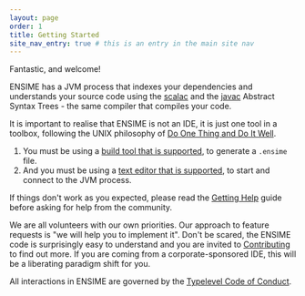 ```yaml
---
layout: page
order: 1
title: Getting Started
site_nav_entry: true # this is an entry in the main site nav
---
```


Fantastic, and welcome!

ENSIME has a JVM process that indexes your dependencies and understands your source code using the [scalac](http://www.scala-lang.org/files/archive/nightly/docs/compiler/index.html#scala.tools.nsc.interactive.package) and the [javac](https://docs.oracle.com/javase/8/docs/jdk/api/javac/tree/) Abstract Syntax Trees - the same compiler that compiles your code.

It is important to realise that ENSIME is not an IDE, it is just one tool in a toolbox, following the UNIX philosophy of [Do One Thing and Do It Well](https://en.wikipedia.org/wiki/Unix_philosophy#Do_One_Thing_and_Do_It_Well).

1. You must be using a [build tool that is supported](/build_tools/), to generate a `.ensime` file.
2. And you must be using a [text editor that is supported](/editors/), to start and connect to the JVM process.

If things don't work as you expected, please read the [Getting Help](/getting_help) guide before asking for help from the community.

We are all volunteers with our own priorities. Our approach to feature requests is "we will help you to implement it". Don't be scared, the ENSIME code is surprisingly easy to understand and you are invited to [Contributing](/contributing) to find out more. If you are coming from a corporate-sponsored IDE, this will be a liberating paradigm shift for you.

All interactions in ENSIME are governed by the [Typelevel Code of Conduct](http://typelevel.org/conduct.html).
